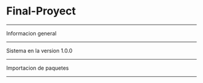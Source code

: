 # Final-Proyect

------------------

Informacion general

------------------

Sistema en la version 1.0.0

-----------------

Importacion de paquetes

-----------------

